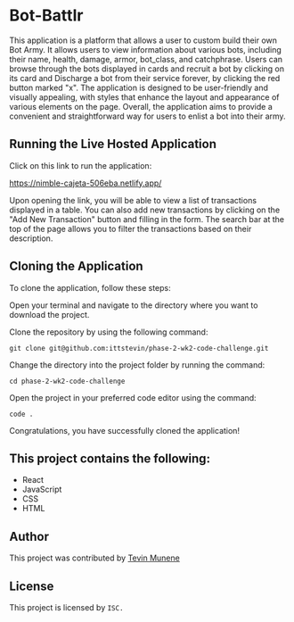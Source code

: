 # Bot-Battlr

This application is a platform that allows a user to custom build their own Bot Army. It allows users to view information about various bots, including their name, health, damage, armor, bot_class, and catchphrase. Users can browse through the bots displayed in cards and recruit a bot by clicking on its card and Discharge a bot from their service forever, by clicking the red button marked
  "x". The application is designed to be user-friendly and visually appealing, with styles that enhance the layout and appearance of various elements on the page. Overall, the application aims to provide a convenient and straightforward way for users to enlist a bot into their army.

## Running the Live Hosted Application
Click on this link to run the application: 

https://nimble-cajeta-506eba.netlify.app/

Upon opening the link, you will be able to view a list of transactions displayed in a table. You can also add new transactions by clicking on the "Add New Transaction" button and filling in the form. The search bar at the top of the page allows you to filter the transactions based on their description.

## Cloning the Application

To clone the application, follow these steps:

Open your terminal and navigate to the directory where you want to download the project.

Clone the repository by using the following command:

    git clone git@github.com:ittstevin/phase-2-wk2-code-challenge.git

Change the directory into the project folder by running the command:

    cd phase-2-wk2-code-challenge

Open the project in your preferred code editor using the command:

    code .

Congratulations, you have successfully cloned the application!

## This project contains the following:
- React
- JavaScript
- CSS
- HTML

## Author
 This project was contributed by  [Tevin Munene]('www.github.com/ittstevin/')

## License
This project is licensed by `ISC.`
